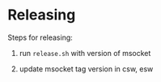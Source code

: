 # Releasing

Steps for releasing:

1. run `release.sh` with version of msocket
 
2. update msocket tag version in csw, esw